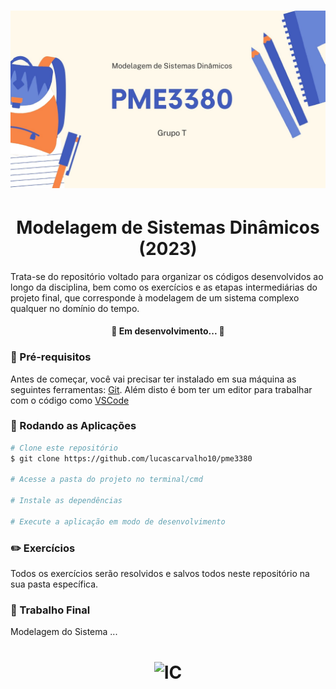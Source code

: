 <h1 align="center">
  <img alt="IC" title="#pme3380-2023" src="./trab_pme3380.jpg" />
</h1>

<h1 align="center">Modelagem de Sistemas Dinâmicos (2023)</h1>

Trata-se do repositório voltado para organizar os códigos desenvolvidos ao longo da disciplina, bem como os exercícios e as etapas intermediárias do projeto final, que corresponde à modelagem de um sistema complexo qualquer no domínio do tempo. 

<h4 align="center"> 
	🚧  Em desenvolvimento...  🚧
</h4>

### 📝 Pré-requisitos

Antes de começar, você vai precisar ter instalado em sua máquina as seguintes ferramentas: [Git](https://git-scm.com).  Além disto é bom ter um editor para trabalhar com o código como [VSCode](https://code.visualstudio.com/)

### 🍁 Rodando as Aplicações

```bash
# Clone este repositório
$ git clone https://github.com/lucascarvalho10/pme3380

# Acesse a pasta do projeto no terminal/cmd

# Instale as dependências

# Execute a aplicação em modo de desenvolvimento
```

### ✏️ Exercícios 

Todos os exercícios serão resolvidos e salvos todos neste repositório na sua pasta específica. 

### 🚀 Trabalho Final

Modelagem do Sistema ...

<h1 align="center">
  <img alt="IC" title="#ic2023" src="https://media.tenor.com/Lbfyti3y8UkAAAAC/machine-learning-artificial-intelligence.gif" />
</h1>
